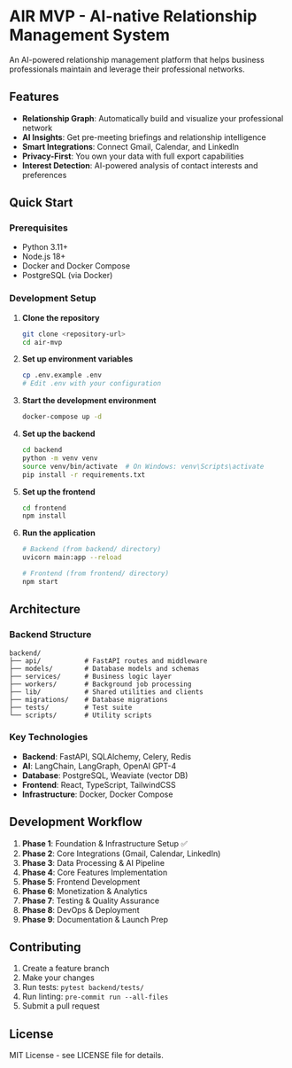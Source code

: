 # AIR MVP - AI-native Relationship Management System

An AI-powered relationship management platform that helps business professionals maintain and leverage their professional networks.

## Features

- **Relationship Graph**: Automatically build and visualize your professional network
- **AI Insights**: Get pre-meeting briefings and relationship intelligence
- **Smart Integrations**: Connect Gmail, Calendar, and LinkedIn
- **Privacy-First**: You own your data with full export capabilities
- **Interest Detection**: AI-powered analysis of contact interests and preferences

## Quick Start

### Prerequisites

- Python 3.11+
- Node.js 18+
- Docker and Docker Compose
- PostgreSQL (via Docker)

### Development Setup

1. **Clone the repository**
   ```bash
   git clone <repository-url>
   cd air-mvp
   ```

2. **Set up environment variables**
   ```bash
   cp .env.example .env
   # Edit .env with your configuration
   ```

3. **Start the development environment**
   ```bash
   docker-compose up -d
   ```

4. **Set up the backend**
   ```bash
   cd backend
   python -m venv venv
   source venv/bin/activate  # On Windows: venv\Scripts\activate
   pip install -r requirements.txt
   ```

5. **Set up the frontend**
   ```bash
   cd frontend
   npm install
   ```

6. **Run the application**
   ```bash
   # Backend (from backend/ directory)
   uvicorn main:app --reload

   # Frontend (from frontend/ directory)
   npm start
   ```

## Architecture

### Backend Structure
```
backend/
├── api/           # FastAPI routes and middleware
├── models/        # Database models and schemas
├── services/      # Business logic layer
├── workers/       # Background job processing
├── lib/           # Shared utilities and clients
├── migrations/    # Database migrations
├── tests/         # Test suite
└── scripts/       # Utility scripts
```

### Key Technologies

- **Backend**: FastAPI, SQLAlchemy, Celery, Redis
- **AI**: LangChain, LangGraph, OpenAI GPT-4
- **Database**: PostgreSQL, Weaviate (vector DB)
- **Frontend**: React, TypeScript, TailwindCSS
- **Infrastructure**: Docker, Docker Compose

## Development Workflow

1. **Phase 1**: Foundation & Infrastructure Setup ✅
2. **Phase 2**: Core Integrations (Gmail, Calendar, LinkedIn)
3. **Phase 3**: Data Processing & AI Pipeline
4. **Phase 4**: Core Features Implementation
5. **Phase 5**: Frontend Development
6. **Phase 6**: Monetization & Analytics
7. **Phase 7**: Testing & Quality Assurance
8. **Phase 8**: DevOps & Deployment
9. **Phase 9**: Documentation & Launch Prep

## Contributing

1. Create a feature branch
2. Make your changes
3. Run tests: `pytest backend/tests/`
4. Run linting: `pre-commit run --all-files`
5. Submit a pull request

## License

MIT License - see LICENSE file for details. 